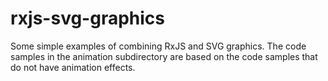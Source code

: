 # rxjs-svg-graphics
Some simple examples of combining RxJS and SVG graphics. The code samples in the animation subdirectory are based on the code samples that do not have animation effects.
